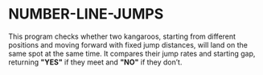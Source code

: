 # NUMBER-LINE-JUMPS
This program checks whether two kangaroos, starting from different positions and moving forward with fixed jump distances, will land on the same spot at the same time. It compares their jump rates and starting gap, returning **"YES"** if they meet and **"NO"** if they don’t.
